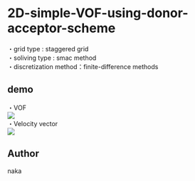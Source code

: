 # 2D-simple-VOF-using-donor-acceptor-scheme

・grid type : staggered grid  
・soliving type : smac method  
・discretization method：finite-difference methods 

## demo
・VOF  
![](img/vof.gif)  
・Velocity vector   
![](img/velvec.gif)  

## Author
naka
